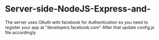 # Server-side-NodeJS-Express-and-

The server uses OAuth witn facebook for Authentication so you need to register your app at "developers.facebook.com"
After that update config.js file accordingly
